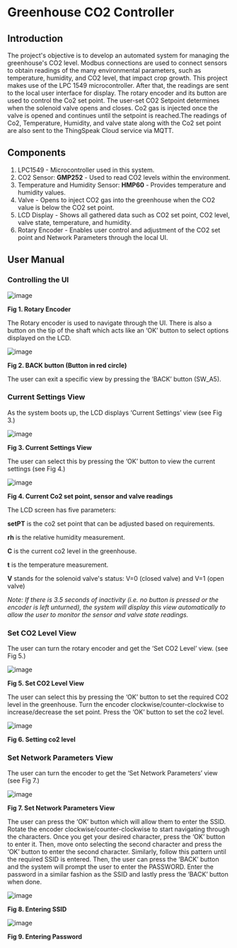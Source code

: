 # Greenhouse CO2 Controller

## Introduction

The project's objective is to develop an automated system for managing the greenhouse's CO2 level. Modbus connections are used to connect sensors to obtain readings of the many environmental parameters, such as temperature, humidity, and CO2 level, that impact crop growth. This project makes use of the LPC 1549 microcontroller. After that, the readings are sent to the local user interface for display. The rotary encoder and its button are used to control the Co2 set point. The user-set CO2 Setpoint determines when the solenoid valve opens and closes. Co2 gas is injected once the valve is opened and continues until the setpoint is reached.The readings of Co2, Temperature, Humidity, and valve state along with the Co2 set point are also sent to the ThingSpeak Cloud service via MQTT.

## Components
1. LPC1549 - Microcontroller used in this system.
2. CO2 Sensor: **GMP252** - Used to read CO2 levels within the environment.
3. Temperature and Humidity Sensor: **HMP60** - Provides temperature and humidity values.
4. Valve - Opens to inject CO2 gas into the greenhouse when the CO2 value is below the CO2 set point. 
5. LCD Display - Shows all gathered data such as CO2 set point, CO2 level, valve state,  temperature, and humidity.
6. Rotary Encoder - Enables user control and adjustment of the CO2 set point and Network Parameters through the local UI.

## User Manual

### Controlling the UI

![image](https://github.com/kikani-parth/greenhouse-co2-controller/assets/99806873/e8b2796f-4ec1-43d3-ba2b-bf0874c897f0)

  **Fig 1. Rotary Encoder**
  
The Rotary encoder is used to navigate through the UI. There is also a button on the tip of the shaft which acts like an ‘OK’ button to select options displayed on the LCD.

![image](https://github.com/kikani-parth/greenhouse-co2-controller/assets/99806873/b8bf11dd-88be-49fd-b204-260febaa117a)

**Fig 2. BACK button (Button in red circle)**

The user can exit a specific view by pressing the ‘BACK’ button (SW_A5).

### Current Settings View

As the system boots up, the LCD displays ‘Current Settings’ view (see Fig 3.)

![image](https://github.com/kikani-parth/greenhouse-co2-controller/assets/99806873/709ba3e4-9e17-4dd9-b85c-b36013f0223a)

**Fig 3. Current Settings View**

The user can select this by pressing the ‘OK’ button to view the current settings (see Fig 4.)

![image](https://github.com/kikani-parth/greenhouse-co2-controller/assets/99806873/71f9676d-c72a-4d7b-b047-dc86dd7a4048)

**Fig 4. Current Co2 set point, sensor and valve readings**

The LCD screen has five parameters:

**setPT** is the co2 set point that can be adjusted based on requirements.

**rh** is the relative humidity measurement.

**C** is the current co2 level in the greenhouse.

**t** is the temperature measurement.

**V** stands for the solenoid valve's status: V=0 (closed valve) and V=1 (open valve)

_Note: If there is 3.5 seconds of inactivity (i.e. no button is pressed or the encoder is left unturned), the system will display this view automatically to allow the user to monitor the sensor and valve state readings._

### Set CO2 Level View

The user can turn the rotary encoder and get the ‘Set CO2 Level’ view. (see Fig 5.)

![image](https://github.com/kikani-parth/greenhouse-co2-controller/assets/99806873/e9585c79-880d-4831-9787-5caea1934caf)

**Fig 5. Set CO2 Level View**

The user can select this by pressing the ‘OK’ button to set the required CO2 level in the greenhouse. Turn the encoder clockwise/counter-clockwise to increase/decrease the set point. Press the ‘OK’ button to set the co2 level.

![image](https://github.com/kikani-parth/greenhouse-co2-controller/assets/99806873/522ecabc-6c7c-4006-ad14-8e1e3a05330a)

**Fig 6. Setting co2 level**

### Set Network Parameters View

The user can turn the encoder to get the ‘Set Network Parameters’ view (see Fig 7.)

![image](https://github.com/kikani-parth/greenhouse-co2-controller/assets/99806873/fccd9716-7f89-4e8a-85c8-9fc5ba640cec)

**Fig 7. Set Network Parameters View**

The user can press the ‘OK’ button which will allow them to enter the SSID. Rotate the encoder clockwise/counter-clockwise to start navigating through the characters. Once you get your desired character, press the ‘OK’ button to enter it. Then, move onto selecting the second character and press the ‘OK’ button to enter the second character. Similarly, follow this pattern until the required SSID is entered. Then, the user can press the ‘BACK’ button and the system will prompt the user to enter the PASSWORD. Enter the password in a similar fashion as the SSID and lastly press the ‘BACK’ button when done.

![image](https://github.com/kikani-parth/greenhouse-co2-controller/assets/99806873/3f9d739a-d139-40c9-a67f-ae5a527b4ac0)

**Fig 8. Entering SSID**

![image](https://github.com/kikani-parth/greenhouse-co2-controller/assets/99806873/17bce1bc-c0f2-4922-8fb2-e2363701e5a6)

**Fig 9. Entering Password**

